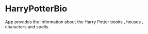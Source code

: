 # HarryPotterBio
App provides the information about the Harry Potter books , houses , characters and spells.
